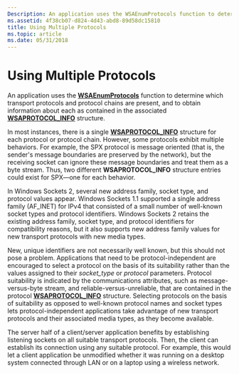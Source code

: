 ```yaml
---
Description: An application uses the WSAEnumProtocols function to determine which transport protocols and protocol chains are present, and to obtain information about each as contained in the associated WSAPROTOCOL\_INFO structure.
ms.assetid: 4f38cb07-d824-4d43-abd8-89d58dc15810
title: Using Multiple Protocols
ms.topic: article
ms.date: 05/31/2018
---
```


# Using Multiple Protocols

An application uses the [**WSAEnumProtocols**](/windows/desktop/api/Winsock2/nf-winsock2-wsaenumprotocolsa) function to determine which transport protocols and protocol chains are present, and to obtain information about each as contained in the associated [**WSAPROTOCOL\_INFO**](https://msdn.microsoft.com/en-us/library/ms741675(v=VS.85).aspx) structure.

In most instances, there is a single [**WSAPROTOCOL\_INFO**](https://msdn.microsoft.com/en-us/library/ms741675(v=VS.85).aspx) structure for each protocol or protocol chain. However, some protocols exhibit multiple behaviors. For example, the SPX protocol is message oriented (that is, the sender's message boundaries are preserved by the network), but the receiving socket can ignore these message boundaries and treat them as a byte stream. Thus, two different **WSAPROTOCOL\_INFO** structure entries could exist for SPX—one for each behavior.

In Windows Sockets 2, several new address family, socket type, and protocol values appear. Windows Sockets 1.1 supported a single address family (AF\_INET) for IPv4 that consisted of a small number of well-known socket types and protocol identifiers. Windows Sockets 2 retains the existing address family, socket type, and protocol identifiers for compatibility reasons, but it also supports new address family values for new transport protocols with new media types.

New, unique identifiers are not necessarily well known, but this should not pose a problem. Applications that need to be protocol-independent are encouraged to select a protocol on the basis of its suitability rather than the values assigned to their *socket\_type* or *protocol* parameters. Protocol suitability is indicated by the communications attributes, such as message-versus-byte stream, and reliable-versus-unreliable, that are contained in the protocol [**WSAPROTOCOL\_INFO**](https://msdn.microsoft.com/en-us/library/ms741675(v=VS.85).aspx) structure. Selecting protocols on the basis of suitability as opposed to well-known protocol names and socket types lets protocol-independent applications take advantage of new transport protocols and their associated media types, as they become available.

The server half of a client/server application benefits by establishing listening sockets on all suitable transport protocols. Then, the client can establish its connection using any suitable protocol. For example, this would let a client application be unmodified whether it was running on a desktop system connected through LAN or on a laptop using a wireless network.

 

 



